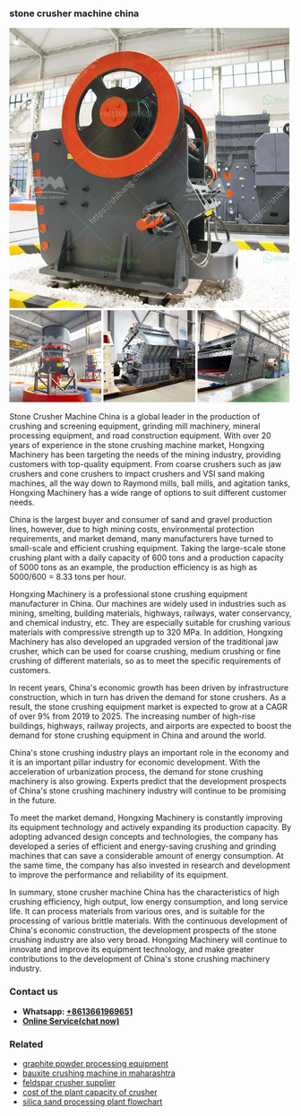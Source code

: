 <h3>stone crusher machine china</h3><img src='1708408649.jpg' alt=''><p>Stone Crusher Machine China is a global leader in the production of crushing and screening equipment, grinding mill machinery, mineral processing equipment, and road construction equipment. With over 20 years of experience in the stone crushing machine market, Hongxing Machinery has been targeting the needs of the mining industry, providing customers with top-quality equipment. From coarse crushers such as jaw crushers and cone crushers to impact crushers and VSI sand making machines, all the way down to Raymond mills, ball mills, and agitation tanks, Hongxing Machinery has a wide range of options to suit different customer needs.</p><p>China is the largest buyer and consumer of sand and gravel production lines, however, due to high mining costs, environmental protection requirements, and market demand, many manufacturers have turned to small-scale and efficient crushing equipment. Taking the large-scale stone crushing plant with a daily capacity of 600 tons and a production capacity of 5000 tons as an example, the production efficiency is as high as 5000/600 = 8.33 tons per hour.</p><p>Hongxing Machinery is a professional stone crushing equipment manufacturer in China. Our machines are widely used in industries such as mining, smelting, building materials, highways, railways, water conservancy, and chemical industry, etc. They are especially suitable for crushing various materials with compressive strength up to 320 MPa. In addition, Hongxing Machinery has also developed an upgraded version of the traditional jaw crusher, which can be used for coarse crushing, medium crushing or fine crushing of different materials, so as to meet the specific requirements of customers.</p><p>In recent years, China's economic growth has been driven by infrastructure construction, which in turn has driven the demand for stone crushers. As a result, the stone crushing equipment market is expected to grow at a CAGR of over 9% from 2019 to 2025. The increasing number of high-rise buildings, highways, railway projects, and airports are expected to boost the demand for stone crushing equipment in China and around the world.</p><p>China's stone crushing industry plays an important role in the economy and it is an important pillar industry for economic development. With the acceleration of urbanization process, the demand for stone crushing machinery is also growing. Experts predict that the development prospects of China's stone crushing machinery industry will continue to be promising in the future.</p><p>To meet the market demand, Hongxing Machinery is constantly improving its equipment technology and actively expanding its production capacity. By adopting advanced design concepts and technologies, the company has developed a series of efficient and energy-saving crushing and grinding machines that can save a considerable amount of energy consumption. At the same time, the company has also invested in research and development to improve the performance and reliability of its equipment.</p><p>In summary, stone crusher machine China has the characteristics of high crushing efficiency, high output, low energy consumption, and long service life. It can process materials from various ores, and is suitable for the processing of various brittle materials. With the continuous development of China's economic construction, the development prospects of the stone crushing industry are also very broad. Hongxing Machinery will continue to innovate and improve its equipment technology, and make greater contributions to the development of China's stone crushing machinery industry.</p><h3>Contact us</h3><ul><li><strong>Whatsapp:&nbsp;<a href="https://wa.me/8613661969651">+8613661969651</a></strong></li><li><a href="https://swt.shibang-china.com/?git&amp;zhl&amp;stone crusher machine china"><strong>Online Service(chat now)</strong></a></li></ul><h3>Related</h3><ul><li><a href='graphite powder processing equipment.md'>graphite powder processing equipment</a></li><li><a href='bauxite crushing machine in maharashtra.md'>bauxite crushing machine in maharashtra</a></li><li><a href='feldspar crusher supplier.md'>feldspar crusher supplier</a></li><li><a href='cost of the plant capacity of crusher.md'>cost of the plant capacity of crusher</a></li><li><a href='silica sand processing plant flowchart.md'>silica sand processing plant flowchart</a></li></ul>